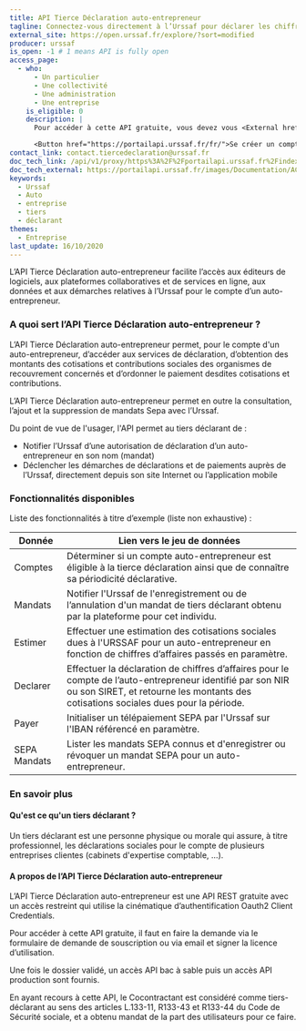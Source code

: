 ```yaml
---
title: API Tierce Déclaration auto-entrepreneur
tagline: Connectez-vous directement à l’Urssaf pour déclarer les chiffres d’affaires pour le compte d’un auto-entrepreneur en tant que tiers déclarant
external_site: https://open.urssaf.fr/explore/?sort=modified
producer: urssaf
is_open: -1 # 1 means API is fully open
access_page:
  - who:
      - Un particulier
      - Une collectivité
      - Une administration
      - Une entreprise
    is_eligible: 0
    description: |
      Pour accéder à cette API gratuite, vous devez vous <External href="https://portailapi.urssaf.fr/connexion">créer un compte</External> puis en faire la demande via le formulaire de demande de souscription et signer la licence d’utilisation.

      <Button href="https://portailapi.urssaf.fr/fr/">Se créer un compte sur le portail Urssaf et remplir une demande</Button>
contact_link: contact.tiercedeclaration@urssaf.fr
doc_tech_link: /api/v1/proxy/https%3A%2F%2Fportailapi.urssaf.fr%2Findex.php%3Foption%3Dcom_apiportal%26view%3Ddefinition%26managerId%3D1%26menuId%3D181%26format%3Draw%26stateReturn%3DL2ZyLz9JdGVtaWQ9MTgxJmFwaUlkPWNiNTUwNDk4LWMyOGItNGJiMS05MGUwLTliYjlkMjdlMTI0NCZhcGlOYW1lPUFQSSUyMFRpZXJjZSUyMERlY2xhcmF0aW9uJTIwYXV0by1lbnRyZXByZW5ldXImYXBpVmVyc2lvbj0xLjIuMCZhcGl0YWI9dGVzdHMmbWFuYWdlcklkPTEmbWVudUlkPTE4MSZvcHRpb249Y29tX2FwaXBvcnRhbCZyZW5kZXJUb29sPTImdHlwZT1yZXN0JnVzYWdlPWFwaSZ2aWV3PWFwaXRlc3Rlcg%3D%3D%26path%3D%252Fdiscovery%252Fswagger%252Fapi%252Fid%252Fcb550498-c28b-4bb1-90e0-9bb9d27e1244%253FswaggerVersion%253D2.0%2526filename%253DAPI%252520Tierce%252520Declaration%252520auto-entrepreneur.json%2526extensions%253Dfalse
doc_tech_external: https://portailapi.urssaf.fr/images/Documentation/ACOSS-Documentation-API-TDAEV1_v12.pdf
keywords:
  - Urssaf
  - Auto
  - entreprise
  - tiers
  - déclarant
themes:
  - Entreprise
last_update: 16/10/2020
---
```


L’API Tierce Déclaration auto-entrepreneur facilite l’accès aux éditeurs de logiciels, aux plateformes collaboratives et de services en ligne, aux données et aux démarches relatives à l’Urssaf pour le compte d’un auto-entrepreneur.

### A quoi sert l’API Tierce Déclaration auto-entrepreneur ?

L’API Tierce Déclaration auto-entrepreneur permet, pour le compte d'un auto-entrepreneur, d’accéder aux services de déclaration, d’obtention des montants des cotisations et contributions sociales des organismes de recouvrement concernés et d’ordonner le paiement desdites cotisations et contributions.

L’API Tierce Déclaration auto-entrepreneur permet en outre la consultation, l’ajout et la suppression de mandats Sepa avec l’Urssaf.

Du point de vue de l'usager, l'API permet au tiers déclarant de :

- Notifier l’Urssaf d’une autorisation de déclaration d’un auto-entrepreneur en son nom (mandat)
- Déclencher les démarches de déclarations et de paiements auprès de l’Urssaf, directement depuis son site Internet ou l’application mobile

### Fonctionnalités disponibles

Liste des fonctionnalités à titre d’exemple (liste non exhaustive) :

| Donnée       | Lien vers le jeu de données                                                                                                                                                                       |
| ------------ | ------------------------------------------------------------------------------------------------------------------------------------------------------------------------------------------------- |
| Comptes      | Déterminer si un compte auto-entrepreneur est éligible à la tierce déclaration ainsi que de connaître sa périodicité déclarative.                                                                 |
| Mandats      | Notifier l'Urssaf de l'enregistrement ou de l’annulation d'un mandat de tiers déclarant obtenu par la plateforme pour cet individu.                                                               |
| Estimer      | Effectuer une estimation des cotisations sociales dues à l'URSSAF pour un auto-entrepreneur en fonction de chiffres d’affaires passés en paramètre.                                               |
| Declarer     | Effectuer la déclaration de chiffres d’affaires pour le compte de l’auto-entrepreneur identifié par son NIR ou son SIRET, et retourne les montants des cotisations sociales dues pour la période. |
| Payer        | Initialiser un télépaiement SEPA par l'Urssaf sur l'IBAN référencé en paramètre.                                                                                                                  |
| SEPA Mandats | Lister les mandats SEPA connus et d'enregistrer ou révoquer un mandat SEPA pour un auto-entrepreneur.                                                                                             |

### En savoir plus

#### Qu'est ce qu'un tiers déclarant ?

Un tiers déclarant est une personne physique ou morale qui assure, à titre professionnel, les déclarations sociales pour le compte de plusieurs entreprises clientes (cabinets d'expertise comptable, …).

#### A propos de l’API Tierce Déclaration auto-entrepreneur

L’API Tierce Déclaration auto-entrepreneur est une API REST gratuite avec un accès restreint qui utilise la cinématique d’authentification Oauth2 Client Credentials.

Pour accéder à cette API gratuite, il faut en faire la demande via le formulaire de demande de souscription ou via email et signer la licence d’utilisation.

Une fois le dossier validé, un accès API bac à sable puis un accès API production sont fournis.

En ayant recours à cette API, le Cocontractant est considéré comme tiers-déclarant au sens des articles L.133-11, R133-43 et R133-44 du Code de Sécurité sociale, et a obtenu mandat de la part des utilisateurs pour ce faire.
